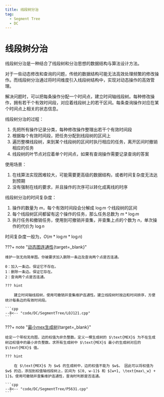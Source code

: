 ```yaml
---
title: 线段树分治
tag:
  - Segment Tree
  - DC
---
```


# 线段树分治

线段树分治是一种结合了线段树和分治思想的数据结构与算法设计方法。

对于一些动态修改和查询的问题，传统的数据结构可能无法高效处理频繁的修改操作。而线段树分治通过将时间维度引入线段树结构中，实现对动态操作的高效管理。

解决问题时，可以把每条操作分配一个时间点，建立时间轴线段树。每种修改操作，拥有若干个有效时间段，对应着线段树上的若干区间。每条查询操作对应在某个时间点上相关的状态信息。

线段树分治的过程：

1. 先把所有操作记录分类，每种修改操作整理出若干个有效时间段
2. 根据每个有效时间段，把任务分配到线段树的区间上
3. 遍历整棵线段树，来到某个线段树的区间时执行相应的任务，离开区间时撤销相应的任务
4. 线段树的叶节点对应着单个时间点，如果有查询操作需要记录查询的答案

使用场景：

1. 在线算法实现困难较大，可能需要更高级的数据结构，或者时间复杂度无法达到预期
2. 没有强制在线的要求，并且操作的次序可以转化成离线的时序

线段树分治的时间复杂度：

1. 操作的数量为 $m$，每个有效时间段会分解成 $\log m$ 个线段树的区间
2. 每个线段树区间都留有这个操作的任务，那么任务总数为 $m * \log m$
3. 执行任务和撤销任务，使用到可撤销并查集，并查集上点的个数为 $n$，单次操作的代价为 $\log n$

时间复杂度一般为，$O(m * \log m * \log n)$

???+ note "[动态图连通性](https://loj.ac/p/121){target=_blank}"

    维护一张无向简单图。你被要求加入删除一条边及查询两个点是否连通。

    0：加入一条边。保证它不存在。
    1：删除一条边。保证它存在。
    2：查询两个点是否连通。

    ??? hint

        建立时间轴线段树，使用可撤销并查集维护连通性。建立线段树时按边和时间排序，方便统计每条边的有效时间段。

    ```cpp
    --8<-- "code/DC/SegmentTree/LOJ121.cpp"
    ```

???+ note "[最小mex生成树](https://www.luogu.com.cn/problem/P5631){target=_blank}"

    给定一个带权无向图，边的权值为非负整数。定义一棵生成树的 $\text{MEX}$ 为不在生成树边权值中的最小非负整数。求所有生成树中 $\text{MEX}$ 最小的生成树对应的 $\text{MEX}$ 值。

    ??? hint

        在 $\text{MEX}$ 为 $w$ 的生成树中，边的权值不能为 $w$。 因此可以将权值为 $w$ 的边，添加到权值轴线段树上，区间为 $[0, w-1]$ 和 $[w+1, \text{max\_w} + 1]$。使用可撤销并查集维护连通性，查询时判断是否连通。

    ```cpp
    --8<-- "code/DC/SegmentTree/P5631.cpp"
    ```